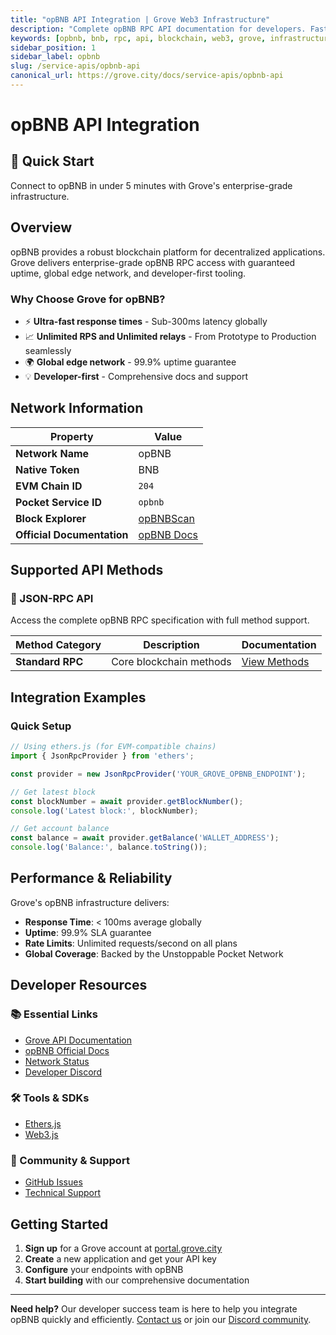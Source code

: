 ```yaml
---
title: "opBNB API Integration | Grove Web3 Infrastructure"
description: "Complete opBNB RPC API documentation for developers. Fast, reliable opBNB blockchain access with Grove's enterprise infrastructure. Get started in minutes."
keywords: [opbnb, bnb, rpc, api, blockchain, web3, grove, infrastructure, developers, integration]
sidebar_position: 1
sidebar_label: opbnb
slug: /service-apis/opbnb-api
canonical_url: https://grove.city/docs/service-apis/opbnb-api
---
```


# opBNB API Integration

<div style={{background: "linear-gradient(135deg, #f3ba2f 0%, #ff6b35 100%)", color: "white", padding: "1.5rem", borderRadius: "8px", margin: "1rem 0"}}>
  <h2 style={{color: "white", marginTop: 0}}>🚀 Quick Start</h2>
  <p style={{marginBottom: 0, fontSize: "1.1rem"}}>Connect to opBNB in under 5 minutes with Grove's enterprise-grade infrastructure.</p>
</div>

## Overview

opBNB provides a robust blockchain platform for decentralized applications. Grove delivers enterprise-grade opBNB RPC access with guaranteed uptime, global edge network, and developer-first tooling.

### Why Choose Grove for opBNB?

- ⚡ **Ultra-fast response times** - Sub-300ms latency globally
- 📈 **Unlimited RPS and Unlimited relays** - From Prototype to Production seamlessly
- 🌍 **Global edge network** - 99.9% uptime guarantee
- 💡 **Developer-first** - Comprehensive docs and support

## Network Information

| Property | Value |
|----------|-------|
| **Network Name** | opBNB |
| **Native Token** | BNB |
| **EVM Chain ID** | `204` |
| **Pocket Service ID** | `opbnb` |
| **Block Explorer** | [opBNBScan](https://opbnbscan.com) |
| **Official Documentation** | [opBNB Docs](https://docs.bnbchain.org/opbnb/overview) |

## Supported API Methods

### 🔌 JSON-RPC API
Access the complete opBNB RPC specification with full method support.

| Method Category | Description | Documentation |
|-----------------|-------------|---------------|
| **Standard RPC** | Core blockchain methods | [View Methods](../grove-api/api-definition/definition#json-rpc-supported-methods) |

## Integration Examples

### Quick Setup

```javascript
// Using ethers.js (for EVM-compatible chains)
import { JsonRpcProvider } from 'ethers';

const provider = new JsonRpcProvider('YOUR_GROVE_OPBNB_ENDPOINT');

// Get latest block
const blockNumber = await provider.getBlockNumber();
console.log('Latest block:', blockNumber);

// Get account balance
const balance = await provider.getBalance('WALLET_ADDRESS');
console.log('Balance:', balance.toString());
```

## Performance & Reliability

Grove's opBNB infrastructure delivers:

- **Response Time**: < 100ms average globally
- **Uptime**: 99.9% SLA guarantee  
- **Rate Limits**: Unlimited requests/second on all plans
- **Global Coverage**: Backed by the Unstoppable Pocket Network

## Developer Resources

### 📚 Essential Links
- [Grove API Documentation](../grove-api/overview/grove-api)
- [opBNB Official Docs](https://docs.bnbchain.org/opbnb/)
- [Network Status](https://status.grove.city)
- [Developer Discord](https://discord.gg/build-with-grove)

### 🛠️ Tools & SDKs
- [Ethers.js](https://docs.ethers.io/)
- [Web3.js](https://web3js.readthedocs.io/)

### 💬 Community & Support
- [GitHub Issues](https://github.com/buildwithgrove/path)  
- [Technical Support](https://discord.com/channels/824324475256438814/1150805396085293106)

## Getting Started

1. **Sign up** for a Grove account at [portal.grove.city](https://portal.grove.city)
2. **Create** a new application and get your API key
3. **Configure** your endpoints with opBNB
4. **Start building** with our comprehensive documentation

---

<div style={{background: "#f8f9fa", padding: "1rem", borderLeft: "4px solid #007bff", margin: "1rem 0"}}>
  <strong>Need help?</strong> Our developer success team is here to help you integrate opBNB quickly and efficiently. <a href="mailto:portal@grove.city">Contact us</a> or join our <a href="https://discord.gg/build-with-grove">Discord community</a>.
</div>
